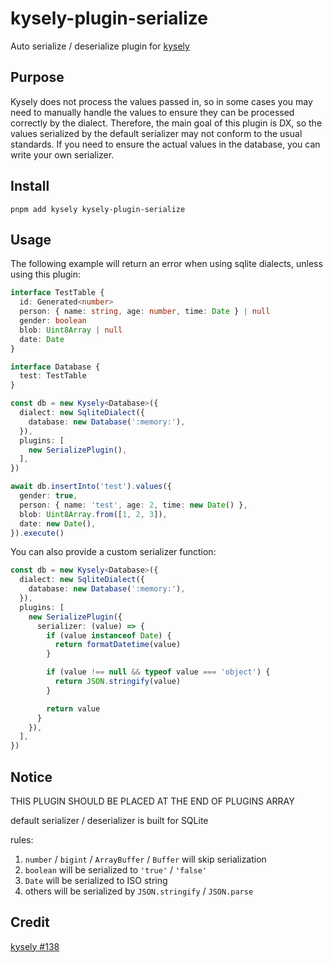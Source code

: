 # kysely-plugin-serialize

Auto serialize / deserialize plugin for [kysely](https://github.com/kysely-org/kysely)

## Purpose

Kysely does not process the values passed in, so in some cases you may need to manually handle the values to ensure they can be processed correctly by the dialect. Therefore, the main goal of this plugin is DX, so the values serialized by the default serializer may not conform to the usual standards. If you need to ensure the actual values in the database, you can write your own serializer.

## Install

```shell
pnpm add kysely kysely-plugin-serialize
```

## Usage

The following example will return an error when using sqlite dialects, unless using this plugin:

```ts
interface TestTable {
  id: Generated<number>
  person: { name: string, age: number, time: Date } | null
  gender: boolean
  blob: Uint8Array | null
  date: Date
}

interface Database {
  test: TestTable
}

const db = new Kysely<Database>({
  dialect: new SqliteDialect({
    database: new Database(':memory:'),
  }),
  plugins: [
    new SerializePlugin(),
  ],
})

await db.insertInto('test').values({
  gender: true,
  person: { name: 'test', age: 2, time: new Date() },
  blob: Uint8Array.from([1, 2, 3]),
  date: new Date(),
}).execute()
```

You can also provide a custom serializer function:

```ts
const db = new Kysely<Database>({
  dialect: new SqliteDialect({
    database: new Database(':memory:'),
  }),
  plugins: [
    new SerializePlugin({
      serializer: (value) => {
        if (value instanceof Date) {
          return formatDatetime(value)
        }

        if (value !== null && typeof value === 'object') {
          return JSON.stringify(value)
        }

        return value
      }
    }),
  ],
})
```

## Notice

THIS PLUGIN SHOULD BE PLACED AT THE END OF PLUGINS ARRAY

default serializer / deserializer is built for SQLite

rules:

1. `number` / `bigint` / `ArrayBuffer` / `Buffer` will skip serialization
2. `boolean` will be serialized to `'true'` / `'false'`
3. `Date` will be serialized to ISO string
4. others will be serialized by `JSON.stringify` / `JSON.parse`

## Credit

[kysely #138](https://github.com/koskimas/kysely/pull/138)
